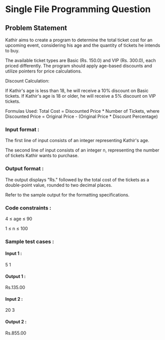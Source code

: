 # Single File Programming Question

## Problem Statement

Kathir aims to create a program to determine the total ticket cost for an upcoming event, considering his age and the quantity of tickets he intends to buy.

The available ticket types are Basic (Rs. 150.0) and VIP (Rs. 300.0), each priced differently. The program should apply age-based discounts and utilize pointers for price calculations.

Discount Calculation:

If Kathir's age is less than 18, he will receive a 10% discount on Basic tickets.
If Kathir's age is 18 or older, he will receive a 5% discount on VIP tickets.

Formulas Used: Total Cost = Discounted Price * Number of Tickets, where Discounted Price = Original Price - (Original Price * Discount Percentage)

### Input format :

The first line of input consists of an integer representing Kathir's age.

The second line of input consists of an integer n, representing the number of tickets Kathir wants to purchase.

### Output format :

The output displays "Rs." followed by the total cost of the tickets as a double-point value, rounded to two decimal places.

Refer to the sample output for the formatting specifications.

### Code constraints :

4 ≤ age ≤ 90

1 ≤ n ≤ 100

### Sample test cases :

#### Input 1 :

5
1

#### Output 1 :

Rs.135.00

#### Input 2 :

20
3

#### Output 2 :

Rs.855.00
